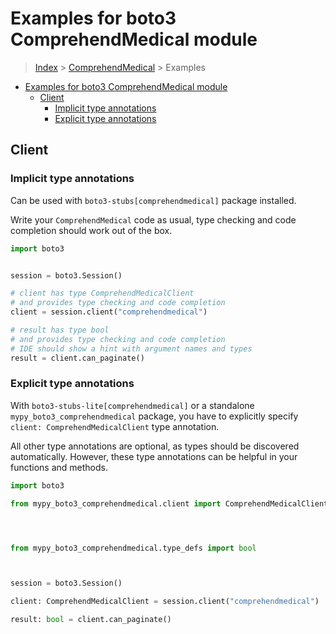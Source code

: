 <a id="examples-for-boto3-comprehendmedical-module"></a>

# Examples for boto3 ComprehendMedical module

> [Index](../README.md) > [ComprehendMedical](./README.md) > Examples

- [Examples for boto3 ComprehendMedical module](#examples-for-boto3-comprehendmedical-module)
  - [Client](#client)
    - [Implicit type annotations](#implicit-type-annotations)
    - [Explicit type annotations](#explicit-type-annotations)

<a id="client"></a>

## Client

<a id="implicit-type-annotations"></a>

### Implicit type annotations

Can be used with `boto3-stubs[comprehendmedical]` package installed.

Write your `ComprehendMedical` code as usual, type checking and code completion
should work out of the box.

```python
import boto3


session = boto3.Session()

# client has type ComprehendMedicalClient
# and provides type checking and code completion
client = session.client("comprehendmedical")

# result has type bool
# and provides type checking and code completion
# IDE should show a hint with argument names and types
result = client.can_paginate()
```

<a id="explicit-type-annotations"></a>

### Explicit type annotations

With `boto3-stubs-lite[comprehendmedical]` or a standalone
`mypy_boto3_comprehendmedical` package, you have to explicitly specify
`client: ComprehendMedicalClient` type annotation.

All other type annotations are optional, as types should be discovered
automatically. However, these type annotations can be helpful in your functions
and methods.

```python
import boto3

from mypy_boto3_comprehendmedical.client import ComprehendMedicalClient




from mypy_boto3_comprehendmedical.type_defs import bool



session = boto3.Session()

client: ComprehendMedicalClient = session.client("comprehendmedical")

result: bool = client.can_paginate()
```
